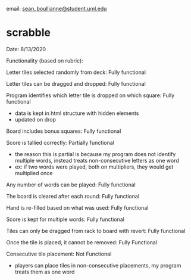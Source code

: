 email: sean_boullianne@student.uml.edu

# scrabble
Date: 8/13/2020

Functionality (based on rubric):

Letter tiles selected randomly from deck: Fully functional

Letter tiles can be dragged and dropped: Fully functional

Program identifies which letter tile is dropped on which square: Fully functional
  - data is kept in html structure with hidden elements
  - updated on drop

Board includes bonus squares: Fully functional

Score is tallied correctly: Partially functional
  - the reason this is partial is because my program does not identify multiple words, instead treats non-consecutive letters as one word
  - ex: if two words were played, both on multipliers, they would get multiplied once

Any number of words can be played: Fully functional

The board is cleared after each round: Fully functional

Hand is re-filled based on what was used: Fully functional

Score is kept for multiple words: Fully functional

Tiles can only be dragged from rack to board with revert: Fully functional

Once the tile is placed, it cannot be removed: Fully Functional

Consecutive tile placement: Not Functional
  - players can place tiles in non-consecutive placements, my program treats them as one word
